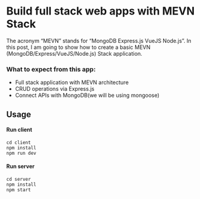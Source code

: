 # Build full stack web apps with MEVN Stack

The acronym “MEVN” stands for “MongoDB Express.js VueJS Node.js”. 
In this post, I am going to show how to create a basic MEVN (MongoDB/Express/VueJS/Node.js) 
Stack application.

### What to expect from this app:

- Full stack application with MEVN architecture
- CRUD operations via Express.js
- Connect APIs with MongoDB(we will be using mongoose)


## Usage

#### Run client
```
cd client
npm install
npm run dev
```

#### Run server
```
cd server
npm install
npm start
```

